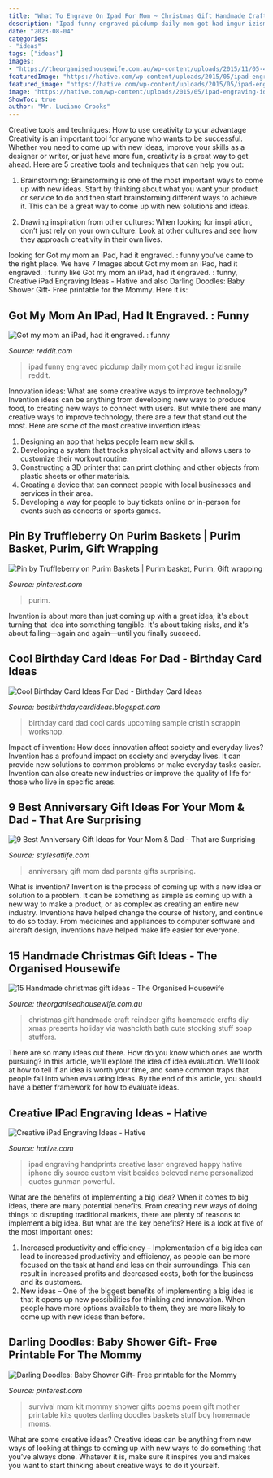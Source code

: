 ```yaml
---
title: "What To Engrave On Ipad For Mom ~ Christmas Gift Handmade Craft Reindeer Gifts Homemade Crafts Diy Xmas Presents Holiday Via Washcloth Bath Cute Stocking Stuff Soap Stuffers"
description: "Ipad funny engraved picdump daily mom got had imgur izismile reddit"
date: "2023-08-04"
categories:
- "ideas"
tags: ["ideas"]
images:
- "https://theorganisedhousewife.com.au/wp-content/uploads/2015/11/05-47655-post/Handmade-Christmas-Gift-Ideas-7-600x673.jpg"
featuredImage: "https://hative.com/wp-content/uploads/2015/05/ipad-engraving-ideas/2-ipad-engraving-ideas.jpg"
featured_image: "https://hative.com/wp-content/uploads/2015/05/ipad-engraving-ideas/2-ipad-engraving-ideas.jpg"
image: "https://hative.com/wp-content/uploads/2015/05/ipad-engraving-ideas/2-ipad-engraving-ideas.jpg"
ShowToc: true
author: "Mr. Luciano Crooks"
---
```



Creative tools and techniques: How to use creativity to your advantage
Creativity is an important tool for anyone who wants to be successful. Whether you need to come up with new ideas, improve your skills as a designer or writer, or just have more fun, creativity is a great way to get ahead. Here are 5 creative tools and techniques that can help you out:
1. Brainstorming: Brainstorming is one of the most important ways to come up with new ideas. Start by thinking about what you want your product or service to do and then start brainstorming different ways to achieve it. This can be a great way to come up with new solutions and ideas.

2. Drawing inspiration from other cultures: When looking for inspiration, don’t just rely on your own culture. Look at other cultures and see how they approach creativity in their own lives.

	

		
looking for Got my mom an iPad, had it engraved. : funny you've came to the right place. We have 7 Images about Got my mom an iPad, had it engraved. : funny like Got my mom an iPad, had it engraved. : funny, Creative iPad Engraving Ideas - Hative and also Darling Doodles: Baby Shower Gift- Free printable for the Mommy. Here it is:
		
    
## Got My Mom An IPad, Had It Engraved. : Funny

<img loading=lazy src="http://i.imgur.com/9nHvft3.jpg" onerror="this.onerror=null;this.src='https://tse1.mm.bing.net/th?id=OIP.t37HP2rb28GjhsXWcT0m1wHaJ3&amp;pid=15.1';" alt="Got my mom an iPad, had it engraved. : funny">

_Source: reddit.com_

>ipad funny engraved picdump daily mom got had imgur izismile reddit. 

	

Innovation ideas: What are some creative ways to improve technology?
Invention ideas can be anything from developing new ways to produce food, to creating new ways to connect with users. But while there are many creative ways to improve technology, there are a few that stand out the most. Here are some of the most creative invention ideas:
1. Designing an app that helps people learn new skills.
2. Developing a system that tracks physical activity and allows users to customize their workout routine.
3. Constructing a 3D printer that can print clothing and other objects from plastic sheets or other materials.
4. Creating a device that can connect people with local businesses and services in their area.
5. Developing a way for people to buy tickets online or in-person for events such as concerts or sports games.

    
## Pin By Truffleberry On Purim Baskets | Purim Basket, Purim, Gift Wrapping

<img loading=lazy src="https://i.pinimg.com/originals/7f/f4/14/7ff414d08a69266ee3a941b1443a810d.jpg" onerror="this.onerror=null;this.src='https://tse1.mm.bing.net/th?id=OIP.RC0lYBOQCbuG3ezwcODxzwHaFj&amp;pid=15.1';" alt="Pin by Truffleberry on Purim Baskets | Purim basket, Purim, Gift wrapping">

_Source: pinterest.com_

>purim. 

	

Invention is about more than just coming up with a great idea; it's about turning that idea into something tangible. It's about taking risks, and it's about failing—again and again—until you finally succeed.

    
## Cool Birthday Card Ideas For Dad - Birthday Card Ideas

<img loading=lazy src="https://2.bp.blogspot.com/_yDZCZBZYzZA/TDqL7_jeuXI/AAAAAAAAAF4/g1ywYUyxp7g/s1600/100_2809.JPG" onerror="this.onerror=null;this.src='https://tse4.mm.bing.net/th?id=OIP.sfxwGNXLcN96KeMMPLwT1AHaFj&amp;pid=15.1';" alt="Cool Birthday Card Ideas For Dad - Birthday Card Ideas">

_Source: bestbirthdaycardideas.blogspot.com_

>birthday card dad cool cards upcoming sample cristin scrappin workshop. 

	

Impact of invention: How does innovation affect society and everyday lives?
Invention has a profound impact on society and everyday lives. It can provide new solutions to common problems or make everyday tasks easier. Invention can also create new industries or improve the quality of life for those who live in specific areas.

    
## 9 Best Anniversary Gift Ideas For Your Mom &amp; Dad - That Are Surprising

<img loading=lazy src="https://i.pinimg.com/736x/c9/0f/ef/c90fefcfc9c1946adaa92880f6bb2cd2--th-anniversary-gifts-th-anniversary-party-ideas-for-parents.jpg" onerror="this.onerror=null;this.src='https://tse4.mm.bing.net/th?id=OIP.pAf0ToD5E-TtOoH7iiN0cAHaHa&amp;pid=15.1';" alt="9 Best Anniversary Gift Ideas for Your Mom &amp; Dad - That are Surprising">

_Source: stylesatlife.com_

>anniversary gift mom dad parents gifts surprising. 

	

What is invention?
Invention is the process of coming up with a new idea or solution to a problem. It can be something as simple as coming up with a new way to make a product, or as complex as creating an entire new industry. Inventions have helped change the course of history, and continue to do so today. From medicines and appliances to computer software and aircraft design, inventions have helped make life easier for everyone.

    
## 15 Handmade Christmas Gift Ideas - The Organised Housewife

<img loading=lazy src="https://theorganisedhousewife.com.au/wp-content/uploads/2015/11/05-47655-post/Handmade-Christmas-Gift-Ideas-7-600x673.jpg" onerror="this.onerror=null;this.src='https://tse1.mm.bing.net/th?id=OIP.Jx_itE__4K32VlisY0PJxAHaIT&amp;pid=15.1';" alt="15 Handmade christmas gift ideas - The Organised Housewife">

_Source: theorganisedhousewife.com.au_

>christmas gift handmade craft reindeer gifts homemade crafts diy xmas presents holiday via washcloth bath cute stocking stuff soap stuffers. 

	

There are so many ideas out there. How do you know which ones are worth pursuing? In this article, we'll explore the idea of idea evaluation. We'll look at how to tell if an idea is worth your time, and some common traps that people fall into when evaluating ideas. By the end of this article, you should have a better framework for how to evaluate ideas.

    
## Creative IPad Engraving Ideas - Hative

<img loading=lazy src="https://hative.com/wp-content/uploads/2015/05/ipad-engraving-ideas/2-ipad-engraving-ideas.jpg" onerror="this.onerror=null;this.src='https://tse4.mm.bing.net/th?id=OIP.mrhBZ-TSbaNytj_5zYGdeAHaLL&amp;pid=15.1';" alt="Creative iPad Engraving Ideas - Hative">

_Source: hative.com_

>ipad engraving handprints creative laser engraved happy hative iphone diy source custom visit besides beloved name personalized quotes gunman powerful. 

	

What are the benefits of implementing a big idea?
When it comes to big ideas, there are many potential benefits. From creating new ways of doing things to disrupting traditional markets, there are plenty of reasons to implement a big idea. But what are the key benefits? Here is a look at five of the most important ones:
1. Increased productivity and efficiency – Implementation of a big idea can lead to increased productivity and efficiency, as people can be more focused on the task at hand and less on their surroundings. This can result in increased profits and decreased costs, both for the business and its customers.
2. New ideas – One of the biggest benefits of implementing a big idea is that it opens up new possibilities for thinking and innovation. When people have more options available to them, they are more likely to come up with new ideas than before.

    
## Darling Doodles: Baby Shower Gift- Free Printable For The Mommy

<img loading=lazy src="https://s-media-cache-ak0.pinimg.com/736x/39/37/e2/3937e29080c443dd90e96a4b03fa8541--mommy-survival-kits-new-mom-survival-kit-baskets.jpg" onerror="this.onerror=null;this.src='https://tse3.mm.bing.net/th?id=OIP.sjIjsdTouEzcZCDc3WMwCgHaLY&amp;pid=15.1';" alt="Darling Doodles: Baby Shower Gift- Free printable for the Mommy">

_Source: pinterest.com_

>survival mom kit mommy shower gifts poems poem gift mother printable kits quotes darling doodles baskets stuff boy homemade moms. 

	

What are some creative ideas?
Creative ideas can be anything from new ways of looking at things to coming up with new ways to do something that you’ve always done. Whatever it is, make sure it inspires you and makes you want to start thinking about creative ways to do it yourself.

